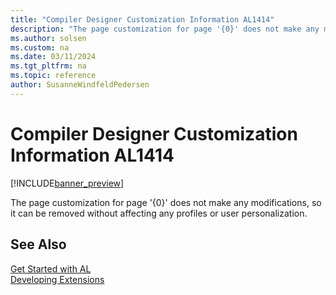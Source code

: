 ```yaml
---
title: "Compiler Designer Customization Information AL1414"
description: "The page customization for page '{0}' does not make any modifications, so it can be removed without affecting any profiles or user personalization."
ms.author: solsen
ms.custom: na
ms.date: 03/11/2024
ms.tgt_pltfrm: na
ms.topic: reference
author: SusanneWindfeldPedersen
---
```

[//]: # (START>DO_NOT_EDIT)
[//]: # (IMPORTANT:Do not edit any of the content between here and the END>DO_NOT_EDIT.)
[//]: # (Any modifications should be made in the .xml files in the ModernDev repo.)
# Compiler Designer Customization Information AL1414

[!INCLUDE[banner_preview](../includes/banner_preview.md)]

The page customization for page '{0}' does not make any modifications, so it can be removed without affecting any profiles or user personalization.


[//]: # (IMPORTANT: END>DO_NOT_EDIT)
## See Also  
[Get Started with AL](../devenv-get-started.md)  
[Developing Extensions](../devenv-dev-overview.md)  
